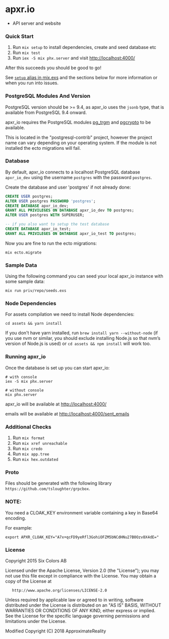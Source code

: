 # apxr.io

- API server and website

### Quick Start

1. Run `mix setup` to install dependencies, create and seed database etc
2. Run `mix test`
3. Run `iex -S mix phx.server` and visit [http://localhost:4000/](http://localhost:4000/)

After this succeeds you should be good to go!

See [`setup` alias in mix.exs](./mix.exs) and the sections below for more information or when you run into issues.

### PostgreSQL Modules And Version

PostgreSQL version should be >= 9.4, as apxr_io uses the `jsonb` type, that is available from PostgreSQL 9.4 onward.

apxr_io requires the PostgreSQL modules [pg_trgm](http://www.postgresql.org/docs/9.4/static/pgtrgm.html) and [pgcrypto](http://www.postgresql.org/docs/9.4/static/pgcrypto.html) to be available.

This is located in the "postgresql-contrib" project, however the project name can vary depending on your operating system. If the module is not installed the ecto migrations will fail.

### Database

By default, apxr_io connects to a localhost PostgreSQL database `apxr_io_dev` using the username `postgres` with the password `postgres`.

Create the database and user 'postgres' if not already done:

```sql
CREATE USER postgres;
ALTER USER postgres PASSWORD 'postgres';
CREATE DATABASE apxr_io_dev;
GRANT ALL PRIVILEGES ON DATABASE apxr_io_dev TO postgres;
ALTER USER postgres WITH SUPERUSER;

-- if you also want to setup the test database
CREATE DATABASE apxr_io_test;
GRANT ALL PRIVILEGES ON DATABASE apxr_io_test TO postgres;
```

Now you are fine to run the ecto migrations:

```shell
mix ecto.migrate
```

### Sample Data

Using the following command you can seed your local apxr_io instance with some sample data:

```shell
mix run priv/repo/seeds.exs
```

### Node Dependencies

For assets compilation we need to install Node dependencies:

```shell
cd assets && yarn install
```

If you don't have yarn installed, run `brew install yarn --without-node` (if you use nvm or similar, you should exclude installing Node.js so that nvm’s version of Node.js is used) or `cd assets && npm install` will work too.

### Running apxr_io

Once the database is set up you can start apxr_io:

```shell
# with console
iex -S mix phx.server

# without console
mix phx.server
```

apxr_io will be available at [http://localhost:4000/](http://localhost:4000/)

emails will be available at [http://localhost:4000/sent_emails](http://localhost:4000/sent_emails)


### Additional Checks

1. Run `mix format`
2. Run `mix xref unreachable`
3. Run `mix credo`
4. Run `mix app.tree`
5. Run `mix hex.outdated`


### Proto

Files should be generated with the following library `https://github.com/tsloughter/grpcbox`.


### NOTE:

You need a CLOAK_KEY environment variable containing a key in Base64 encoding.

For example:

`export APXR_CLOAK_KEY="A7x+qcFD9yeRfl3GohiOFZM5bNCdHNu27B0Ozv8X4dE="`

### License

   Copyright 2015 Six Colors AB

   Licensed under the Apache License, Version 2.0 (the "License");
   you may not use this file except in compliance with the License.
   You may obtain a copy of the License at

       http://www.apache.org/licenses/LICENSE-2.0

   Unless required by applicable law or agreed to in writing, software
   distributed under the License is distributed on an "AS IS" BASIS,
   WITHOUT WARRANTIES OR CONDITIONS OF ANY KIND, either express or implied.
   See the License for the specific language governing permissions and
   limitations under the License.

   Modified Copyright (C) 2018 ApproximateReality